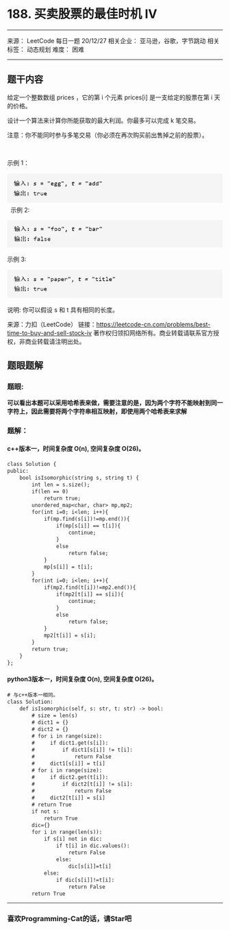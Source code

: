 # 188. 买卖股票的最佳时机 IV
***
来源： LeetCode 每日一题 20/12/27
相关企业： 亚马逊，谷歌，字节跳动
相关标签： 动态规划
难度： 困难
***
## 题干内容
给定一个整数数组 prices ，它的第 i 个元素 prices[i] 是一支给定的股票在第 i 天的价格。

设计一个算法来计算你所能获取的最大利润。你最多可以完成 k 笔交易。

注意：你不能同时参与多笔交易（你必须在再次购买前出售掉之前的股票）。

 

示例 1：


![](https://github.com/jinghehehe/pictures/blob/main/205-1.png)
 
示例 2:


![](https://github.com/jinghehehe/pictures/blob/main/205-2.png)

示例 3:

![](https://github.com/jinghehehe/pictures/blob/main/205-3.png)

说明:
你可以假设 s 和 t 具有相同的长度。

来源：力扣（LeetCode）
链接：https://leetcode-cn.com/problems/best-time-to-buy-and-sell-stock-iv
著作权归领扣网络所有。商业转载请联系官方授权，非商业转载请注明出处。

## 题眼题解
### 题眼:
**可以看出本题可以采用哈希表来做，需要注意的是，因为两个字符不能映射到同一字符上，因此需要将两个字符串相互映射，即使用两个哈希表来求解**

### 题解：
#### c++版本一，时间复杂度 O(n), 空间复杂度 O(26)。
```language
class Solution {
public:
    bool isIsomorphic(string s, string t) {
        int len = s.size();
        if(len == 0)
            return true;
        unordered_map<char, char> mp,mp2;
        for(int i=0; i<len; i++){
            if(mp.find(s[i])!=mp.end()){
                if(mp[s[i]] == t[i]){    
                    continue;
                }   
                else
                    return false;
            }
            mp[s[i]] = t[i];
        }
        for(int i=0; i<len; i++){
            if(mp2.find(t[i])!=mp2.end()){
                if(mp2[t[i]] == s[i]){    
                    continue;
                }   
                else
                    return false;
            }
            mp2[t[i]] = s[i];
        }
        return true;
    }
};
```
#### python3版本一，时间复杂度 O(n), 空间复杂度 O(26)。
```language
# 与c++版本一相同。
class Solution:
    def isIsomorphic(self, s: str, t: str) -> bool:
        # size = len(s)
        # dict1 = {}
        # dict2 = {}
        # for i in range(size):
        #     if dict1.get(s[i]):
        #         if dict1[s[i]] != t[i]:
        #             return False
        #     dict1[s[i]] = t[i] 
        # for i in range(size):
        #     if dict2.get(t[i]):
        #         if dict2[t[i]] != s[i]:
        #             return False
        #     dict2[t[i]] = s[i] 
        # return True
        if not s:
            return True
        dic={}
        for i in range(len(s)):
            if s[i] not in dic:
                if t[i] in dic.values():
                    return False
                else:
                    dic[s[i]]=t[i]
            else:
                if dic[s[i]]!=t[i]:
                    return False
        return True
```
***

### **喜欢Programming-Cat的话，请Star吧**



